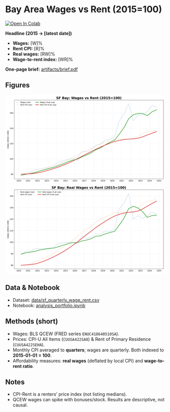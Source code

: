 # Bay Area Wages vs Rent (2015=100)

[![Open In Colab](https://colab.research.googleusercontent.com/assets/colab-badge.svg)](https://colab.research.google.com/github/<YOUR-USERNAME>/<YOUR-REPO>/blob/main/analysis_portfolio.ipynb)

**Headline (2015 → [latest date])**
- **Wages:** [W]%
- **Rent CPI:** [R]%
- **Real wages:** [RW]%
- **Wage-to-rent index:** [WR]%

**One-page brief:** [artifacts/brief.pdf](artifacts/brief.pdf)

## Figures
![Wages vs Rent (2015=100)](figures/sf_wage_vs_rent_clean.png)
![Real Wages vs Rent (2015=100)](figures/sf_real_wage_vs_rent_clean.png)

## Data & Notebook
- Dataset: [data/sf_quarterly_wage_rent.csv](data/sf_quarterly_wage_rent.csv)  
- Notebook: [analysis_portfolio.ipynb](analysis_portfolio.ipynb)

## Methods (short)
- Wages: BLS QCEW (FRED series `ENUC418640510SA`).  
- Prices: CPI-U All Items (`CUUSA422SA0`) & Rent of Primary Residence (`CUUSA422SEHA`).  
- Monthly CPI averaged to **quarters**; wages are quarterly. Both indexed to **2015-01-01 = 100**.  
- Affordability measures: **real wages** (deflated by local CPI) and **wage-to-rent ratio**.

## Notes
- CPI-Rent is a renters’ price index (not listing medians).  
- QCEW wages can spike with bonuses/stock. Results are descriptive, not causal.
